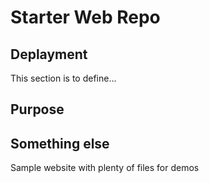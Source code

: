# Starter Web Repo

## Deplayment

This section is to define...

## Purpose

## Something else

Sample website with plenty of files for demos